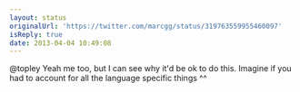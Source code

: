 ```yaml
---
layout: status
originalUrl: 'https://twitter.com/marcgg/status/319763559955460097'
isReply: true
date: 2013-04-04 10:49:08
---
```


@topley Yeah me too, but I can see why it'd be ok to do this. Imagine if you had to account for all the language specific things ^^
